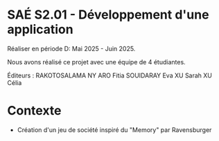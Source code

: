 # SAÉ S2.01 - Développement d'une application
Réaliser en période D: Mai 2025 - Juin 2025.

Nous avons réalisé ce projet avec une équipe de 4 étudiantes.

Éditeurs : 
  RAKOTOSALAMA NY ARO Fitia
  SOUIDARAY Eva
  XU Sarah
  XU Célia

# Contexte 
- Création d'un jeu de société inspiré du "Memory" par Ravensburger


